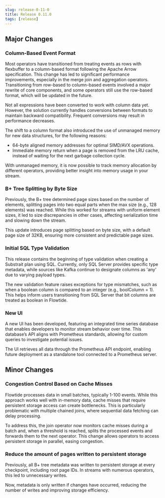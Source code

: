 ```yaml
---
slug: release-0-11-0
title: Release 0.11.0
tags: [release]
---
```


## Major Changes

### Column-Based Event Format

Most operators have transitioned from treating events as rows with flexbuffer to a column-based format following the Apache Arrow specification. This change has led to significant performance improvements, especially in the merge join and aggregation operators. Transitioning from row-based to column-based events involved a major rewrite of core components, and some operators still use the row-based format, which will be updated in the future.

Not all expressions have been converted to work with column data yet. However, the solution currently handles conversions between formats to maintain backward compatibility. Frequent conversions may result in performance decreases.

The shift to a column format also introduced the use of unmanaged memory for new data structures, for the following reasons:

* 64-byte aligned memory addresses for optimal SIMD/AVX operations.
* Immediate memory return when a page is removed from the LRU cache, instead of waiting for the next garbage collection cycle.

With unmanaged memory, it is now possible to track memory allocation by different operators, providing better insight into memory usage in your stream.

### B+ Tree Splitting by Byte Size

Previously, the B+ tree determined page sizes based on the number of elements, splitting pages into two equal parts when the max size (e.g., 128 elements) was reached. While this worked for streams with uniform element sizes, it led to size discrepancies in other cases, affecting serialization time and slowing down the stream.

This update introduces page splitting based on byte size, with a default page size of 32KB, ensuring more consistent and predictable page sizes.

### Initial SQL Type Validation

This release contains the beginning of type validation when creating a Substrait plan using SQL. Currently, only SQL Server provides specific type metadata, while sources like Kafka continue to designate columns as 'any' due to varying payload types.

The new validation feature raises exceptions for type mismatches, such as when a boolean column is compared to an integer (e.g., boolColumn = 1). This helps inform users transitioning from SQL Server that bit columns are treated as boolean in Flowtide.

### New UI

A new UI has been developed, featuring an integrated time series database that enables developers to monitor stream behavior over time. This database’s API aligns with Prometheus standards, allowing for custom queries to investigate potential issues.

The UI retrieves all data through the Prometheus API endpoint, enabling future deployment as a standalone tool connected to a Prometheus server.

## Minor Changes

### Congestion Control Based on Cache Misses

Flowtide processes data in small batches, typically 1-100 events. While this approach works well with in-memory data, cache misses that require persistent storage access can create bottlenecks. This is particularly problematic with multiple chained joins, where sequential data fetching can delay processing.

To address this, the join operator now monitors cache misses during a batch and, when a threshold is reached, splits the processed events and forwards them to the next operator. This change allows operators to access persistent storage in parallel, easing congestion.

### Reduce the amount of pages written to persistent storage

Previously, all B+ tree metadata was written to persistent storage at every checkpoint, including root page IDs. In streams with numerous operators, this led to unnecessary writes.

Now, metadata is only written if changes have occurred, reducing the number of writes and improving storage efficiency.